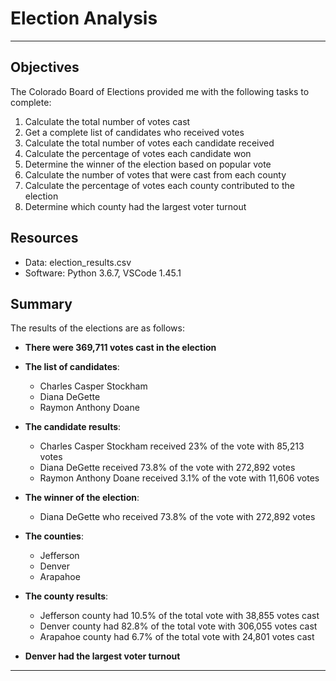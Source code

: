 # Election Analysis
_______________________________________________________________ 

## Objectives
The Colorado Board of Elections provided me with the following tasks to complete:
1. Calculate the total number of votes cast
2. Get a complete list of candidates who received votes
3. Calculate the total number of votes each candidate received
4. Calculate the percentage of votes each candidate won
5. Determine the winner of the election based on popular vote
6. Calculate the number of votes that were cast from each county
7. Calculate the percentage of votes each county contributed to the election
8. Determine which county had the largest voter turnout

## Resources
- Data: election_results.csv
- Software: Python 3.6.7, VSCode 1.45.1

## Summary
The results of the elections are as follows:

* **There were 369,711 votes cast in the election**

* **The list of candidates**:
  - Charles Casper Stockham
  - Diana DeGette
  - Raymon Anthony Doane
  
* **The candidate results**:
  - Charles Casper Stockham received 23% of the vote with 85,213 votes
  - Diana DeGette received 73.8% of the vote with 272,892 votes
  - Raymon Anthony Doane received 3.1% of the vote with 11,606 votes
  
* **The winner of the election**:
  - Diana DeGette who received 73.8% of the vote with 272,892 votes

* **The counties**:
  - Jefferson
  - Denver
  - Arapahoe
  
* **The county results**:
  - Jefferson county had 10.5% of the total vote with 38,855 votes cast
  - Denver county had 82.8% of the total vote with 306,055 votes cast
  - Arapahoe county had 6.7% of the total vote with 24,801 votes cast
  
* **Denver had the largest voter turnout**

___________________________________________________________








